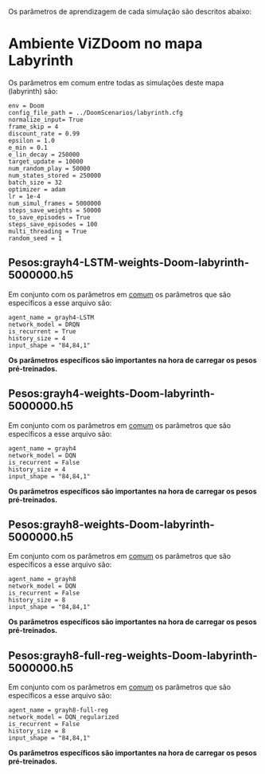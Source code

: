 Os parâmetros de aprendizagem de cada simulação são descritos abaixo:

# <a name="common_labyrinth"></a> Ambiente ViZDoom no mapa Labyrinth
Os parâmetros em comum entre todas as simulações deste mapa (labyrinth) são:
````
env = Doom
config_file_path = ../DoomScenarios/labyrinth.cfg
normalize_input= True
frame_skip = 4 
discount_rate = 0.99
epsilon = 1.0
e_min = 0.1
e_lin_decay = 250000
target_update = 10000
num_random_play = 50000
num_states_stored = 250000
batch_size = 32
optimizer = adam
lr = 1e-4
num_simul_frames = 5000000
steps_save_weights = 50000
to_save_episodes = True
steps_save_episodes = 100
multi_threading = True
random_seed = 1
````

## Pesos:grayh4-LSTM-weights-Doom-labyrinth-5000000.h5
Em conjunto com os parâmetros em [comum](#common_labyrinth) os parâmetros que são específicos a esse arquivo são:
````
agent_name = grayh4-LSTM
network_model = DRQN
is_recurrent = True
history_size = 4
input_shape = "84,84,1"
````
**Os parâmetros específicos são importantes na hora de carregar os pesos pré-treinados.**

## Pesos:grayh4-weights-Doom-labyrinth-5000000.h5
Em conjunto com os parâmetros em [comum](#common_labyrinth) os parâmetros que são específicos a esse arquivo são:
````
agent_name = grayh4
network_model = DQN
is_recurrent = False
history_size = 4
input_shape = "84,84,1"
````
**Os parâmetros específicos são importantes na hora de carregar os pesos pré-treinados.**

## Pesos:grayh8-weights-Doom-labyrinth-5000000.h5
Em conjunto com os parâmetros em [comum](#common_labyrinth) os parâmetros que são específicos a esse arquivo são:
````
agent_name = grayh8
network_model = DQN
is_recurrent = False
history_size = 8
input_shape = "84,84,1"
````
**Os parâmetros específicos são importantes na hora de carregar os pesos pré-treinados.**

## Pesos:grayh8-full-reg-weights-Doom-labyrinth-5000000.h5
Em conjunto com os parâmetros em [comum](#common_labyrinth) os parâmetros que são específicos a esse arquivo são:
````
agent_name = grayh8-full-reg
network_model = DQN_regularized
is_recurrent = False
history_size = 8
input_shape = "84,84,1"
````
**Os parâmetros específicos são importantes na hora de carregar os pesos pré-treinados.**

